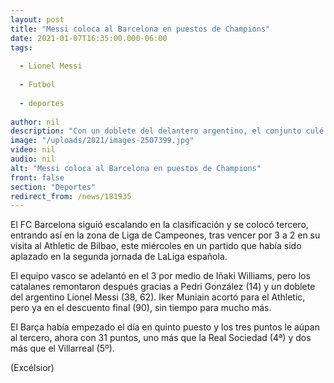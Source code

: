 ```yaml
---
layout: post
title: "Messi coloca al Barcelona en puestos de Champions"
date: 2021-01-07T16:35:00.000-06:00
tags:
  
  - Lionel Messi
  
  - Futbol
  
  - deportes
  
author: nil
description: "Con un doblete del delantero argentino, el conjunto culé se impuso 3-2 al Athletic de Bilbao para colocarse tercero en la clasificación"
image: "/uploads/2021/images-2507399.jpg"
video: nil
audio: nil
alt: "Messi coloca al Barcelona en puestos de Champions"
front: false
section: "Deportes"
redirect_from: /news/181935
---
```


El FC Barcelona siguió escalando en la clasificación y se colocó tercero, entrando así en la zona de Liga de Campeones, tras vencer por 3 a 2 en su visita al Athletic de Bilbao, este miércoles en un partido que había sido aplazado en la segunda jornada de LaLiga española.

El equipo vasco se adelantó en el 3 por medio de Iñaki Williams, pero los catalanes remontaron después gracias a Pedri González (14) y un doblete del argentino Lionel Messi (38, 62). Iker Muniain acortó para el Athletic, pero ya en el descuento final (90), sin tiempo para mucho más.

El Barça había empezado el día en quinto puesto y los tres puntos le aúpan al tercero, ahora con 31 puntos, uno más que la Real Sociedad (4ª) y dos más que el Villarreal (5º).

(Excélsior)